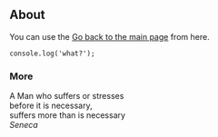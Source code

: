 ## About

You can use the [Go back to the main page](https://markus-jf.github.io/test-page/) from here.

`
console.log('what?');
`

### More

A Man who suffers or stresses\
before it is necessary,\
suffers more than is necessary  
_Seneca_


